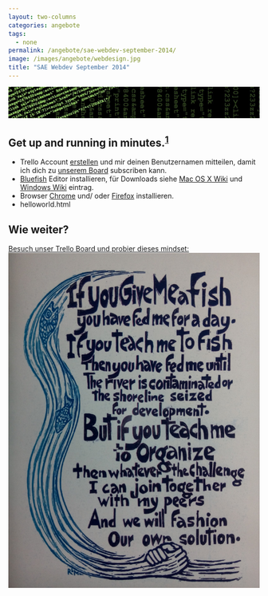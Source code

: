 ```yaml
---
layout: two-columns
categories: angebote
tags:
  - none
permalink: /angebote/sae-webdev-september-2014/
image: /images/angebote/webdesign.jpg
title: "SAE Webdev September 2014"
---
```

<div class=angebot-top-wide"><img title="SAE Webdev September 2014" src="/images/angebote/webdesign_sub.jpg"></div>

<h2>Get up and running in minutes.<sup><a href="http://jekyllrb.com/">1</a></sup></h2>

<ul>
<li>Trello Account <a href="http://bit.ly/trello-register">erstellen</a> und mir deinen Benutzernamen mitteilen, damit ich dich zu <a href="https://trello.com/b/FiHaDErW/webdev-september-2014">unserem Board</a> subscriben kann.</li>
<li><a href="http://bluefish.openoffice.nl">Bluefish</a> Editor installieren, für Downloads siehe <a href="http://bfwiki.tellefsen.net/index.php/Installing_Bluefish#Installing_Bluefish_on_Mac_OS_X">Mac OS X Wiki</a> und <a href="http://bfwiki.tellefsen.net/index.php/Installing_Bluefish#Installing_Bluefish_on_Windows_XP_or_newer">Windows Wiki</a> eintrag.</li>
<li>Browser <a href="https://www.google.com/chrome/browser/">Chrome</a> und/ oder <a href="https://www.mozilla.org/firefox/">Firefox</a> installieren.</li>
<li>helloworld.html</li>
</ul>

<h2>Wie weiter?</h2>

<a href="https://trello.com/b/FiHaDErW/webdev-september-2014">Besuch unser Trello Board und probier dieses mindset:<img title="Fish" src="/images/angebote/sae-webdev-september-2014.jpg"></a>
